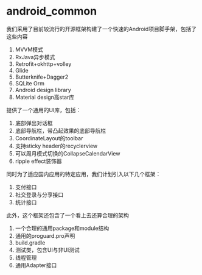 # android_common
我们采用了目前较流行的开源框架构建了一个快速的Android项目脚手架，包括了这些内容
1. MVVM模式
2. RxJava异步模式
3. Retrofit+okhttp+volley
4. Glide
5. Butterknife+Dagger2
6. SQLite Orm
7. Android design library
8. Material design高star库

提供了一个通用的UI库，包括：
1. 底部弹出对话框
2. 底部导航栏，带凸起效果的底部导航栏
3. CoordinateLayout的toolbar
4. 支持sticky header的recyclerview
5. 可以周月模式切换的CollapseCalendarView
6. ripple effect装饰器

同时为了适应国内应用的特定应用，我们计划引入以下几个框架：
1. 支付接口
2. 社交登录与分享接口
3. 统计接口

此外，这个框架还包含了一个看上去还算合理的架构
1. 一个合理的通用package和module结构
2. 通用的proguard.pro声明
3. build.gradle
4. 测试类，包含UI与非UI测试
5. 线程管理
6. 通用Adapter接口

